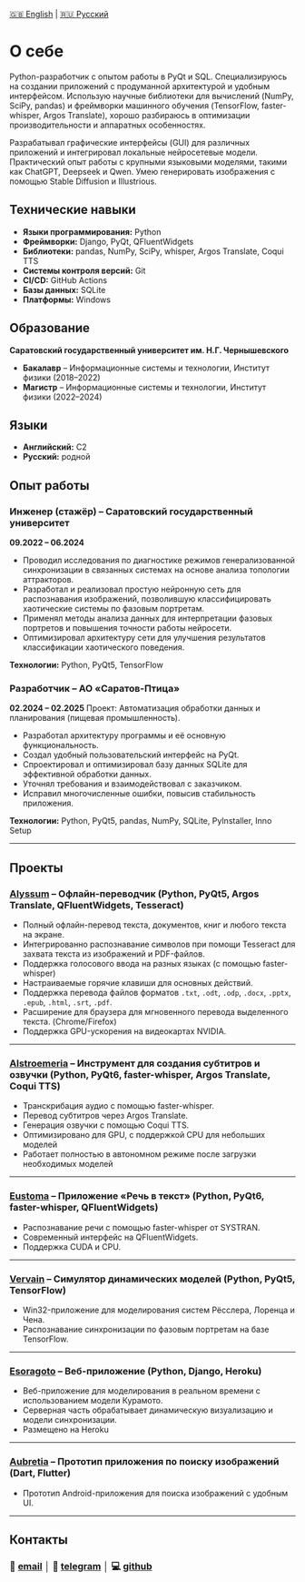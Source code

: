[🇬🇧 English](./) | [🇷🇺 Русский](./ru)

# О себе

Python-разработчик с опытом работы в PyQt и SQL. Специализируюсь на создании приложений с продуманной архитектурой и удобным интерфейсом. Использую научные библиотеки для вычислений (NumPy, SciPy, pandas) и фреймворки машинного обучения (TensorFlow, faster-whisper, Argos Translate), хорошо разбираюсь в оптимизации производительности и аппаратных особенностях.

Разрабатывал графические интерфейсы (GUI) для различных приложений и интегрировал локальные нейросетевые модели. Практический опыт работы с крупными языковыми моделями, такими как ChatGPT, Deepseek и Qwen. Умею генерировать изображения с помощью Stable Diffusion и Illustrious.

## Технические навыки

* **Языки программирования:** Python
* **Фреймворки:** Django, PyQt, QFluentWidgets
* **Библиотеки:** pandas, NumPy, SciPy, whisper, Argos Translate, Coqui TTS
* **Системы контроля версий:** Git
* **CI/CD:** GitHub Actions
* **Базы данных:** SQLite
* **Платформы:** Windows

## Образование

**Саратовский государственный университет им. Н.Г. Чернышевского**

* **Бакалавр** – Информационные системы и технологии, Институт физики (2018–2022)
* **Магистр** – Информационные системы и технологии, Институт физики (2022–2024)

## Языки

* **Английский:** C2 
* **Русский:** родной

## Опыт работы

### **Инженер (стажёр)** – Саратовский государственный университет

**09.2022 – 06.2024**

* Проводил исследования по диагностике режимов генерализованной синхронизации в связанных системах на основе анализа топологии аттракторов.
* Разработал и реализовал простую нейронную сеть для распознавания изображений, позволившую классифицировать хаотические системы по фазовым портретам.
* Применял методы анализа данных для интерпретации фазовых портретов и повышения точности работы нейросети.
* Оптимизировал архитектуру сети для улучшения результатов классификации хаотического поведения.

**Технологии:** Python, PyQt5, TensorFlow

### **Разработчик** – АО «Саратов-Птица»

**02.2024 – 02.2025**
Проект: Автоматизация обработки данных и планирования (пищeвая промышленность).

* Разработал архитектуру программы и её основную функциональность.
* Создал удобный пользовательский интерфейс на PyQt.
* Спроектировал и оптимизировал базу данных SQLite для эффективной обработки данных.
* Уточнял требования и взаимодействовал с заказчиком.
* Исправил многочисленные ошибки, повысив стабильность приложения.

**Технологии:** Python, PyQt5, pandas, NumPy, SQLite, PyInstaller, Inno Setup

---

## Проекты

### [Alyssum](https://github.com/icosane/Alyssum) – Офлайн-переводчик (Python, PyQt5, Argos Translate, QFluentWidgets, Tesseract)

* Полный офлайн-перевод текста, документов, книг и любого текста на экране.
* Интегрированно распознавание символов при помощи Tesseract для захвата текста из изображений и PDF-файлов.
* Поддержка голосового ввода на разных языках (с помощью faster-whisper)
* Настраиваемые горячие клавиши для основных действий.
* Поддержка перевода файлов форматов `.txt`, `.odt`, `.odp`, `.docx`, `.pptx`, `.epub`, `.html`, `.srt`, `.pdf`.
* Расширение для браузера для мгновенного перевода выделенного текста. (Chrome/Firefox)
* Поддержка GPU-ускорения на видеокартах NVIDIA.

---

### [Alstroemeria](https://github.com/icosane/alstroemeria) – Инструмент для создания субтитров и озвучки (Python, PyQt6, faster-whisper, Argos Translate, Coqui TTS)

* Транскрибация аудио с помощью faster-whisper.
* Перевод субтитров через Argos Translate.
* Генерация озвучки с помощью Coqui TTS.
* Оптимизировано для GPU, с поддержкой CPU для небольших моделей
* Работает полностью в автономном режиме после загрузки необходимых моделей

---

### [Eustoma](https://github.com/icosane/eustoma) – Приложение «Речь в текст» (Python, PyQt6, faster-whisper, QFluentWidgets)

* Распознавание речи с помощью faster-whisper от SYSTRAN.
* Современный интерфейс на QFluentWidgets.
* Поддержка CUDA и CPU.

---

### [Vervain](https://github.com/icosane/vervain) – Симулятор динамических моделей (Python, PyQt5, TensorFlow)

* Win32-приложение для моделирования систем Рёсслера, Лоренца и Чена.
* Распознавание синхронизации по фазовым портретам на базе TensorFlow.

---

### [Esoragoto](https://github.com/icosane/esoragoto) – Веб-приложение (Python, Django, Heroku)

* Веб-приложение для моделирования в реальном времени с использованием модели Курамото.
* Серверная часть обрабатывает динамическую визуализацию и модели синхронизации.
* Размещено на Heroku

---

### [Aubretia](https://github.com/icosane/aubretia) – Прототип приложения по поиску изображений (Dart, Flutter)

* Прототип Android-приложения для поиска изображений с удобным UI.

---

## Контакты

### 📧 [email](mailto:horowheattail@gmail.com) │ 💬 [telegram](https://t.me/suzutsukki) │ 💻 [github](https://github.com/icosane)
